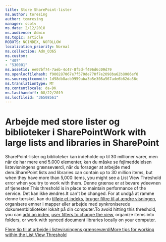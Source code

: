 ```yaml
---
title: Store SharePoint-lister
ms.author: toresing
author: tomresing
manager: scotv
ms.date: 2/12/2018
ms.audience: Admin
ms.topic: article
ROBOTS: NOINDEX, NOFOLLOW
localization_priority: Normal
ms.collection: Adm_O365
ms.custom:
- "407"
- "530001"
ms.assetid: ee07bf74-7aeb-4c47-8f5d-f496d6c09d79
ms.openlocfilehash: f900287067e7f570de770f7e2098ba62b8086ef8
ms.sourcegitcommit: 1d98db8acb9959aba3b5e308a567ade6b62da56c
ms.translationtype: MT
ms.contentlocale: da-DK
ms.lasthandoff: 08/22/2019
ms.locfileid: "36508561"
---
```

# <a name="work-with-large-lists-and-libraries-in-sharepoint"></a><span data-ttu-id="aa9e0-102">Arbejde med store lister og biblioteker i SharePoint</span><span class="sxs-lookup"><span data-stu-id="aa9e0-102">Work with large lists and libraries in SharePoint</span></span>

<span data-ttu-id="aa9e0-103">SharePoint-lister og biblioteker kan indeholde op til 30 millioner varer, men når de har mere end 5.000 elementer, kan du måske se fejlmeddelelsen listevisningens grænseværdi, når du forsøger at arbejde med dem.</span><span class="sxs-lookup"><span data-stu-id="aa9e0-103">SharePoint lists and libraries can contain up to 30 million items, but when they have more than 5,000 items, you might see a List View Threshold error when you try to work with them.</span></span> <span data-ttu-id="aa9e0-104">Denne grænse er at bevare ydeevnen af tjenesten.</span><span class="sxs-lookup"><span data-stu-id="aa9e0-104">This threshold is in place to maintain performance of the service.</span></span> <span data-ttu-id="aa9e0-105">Det kan ikke ændres.</span><span class="sxs-lookup"><span data-stu-id="aa9e0-105">It can't be changed.</span></span> <span data-ttu-id="aa9e0-106">For at undgå at ramme denne tærskel, kan du [tilføje et indeks](https://go.microsoft.com/fwlink/?linkid=867784), [bruger filtre til at ændre visningen](https://go.microsoft.com/fwlink/?linkid=867786), organisere emner i mapper eller arbejde med synkroniserede dokumentbiblioteker lokalt på din computer.</span><span class="sxs-lookup"><span data-stu-id="aa9e0-106">To avoid hitting this threshold, you can [add an index](https://go.microsoft.com/fwlink/?linkid=867784), [user filters to change the view](https://go.microsoft.com/fwlink/?linkid=867786), organize items into folders, or work with synced document libraries locally on your computer.</span></span>
  
[<span data-ttu-id="aa9e0-107">Flere tip til at arbejde i listevisningens grænseværdi</span><span class="sxs-lookup"><span data-stu-id="aa9e0-107">More tips for working within the List View Threshold</span></span>](https://go.microsoft.com/fwlink/?linkid=867787)
  